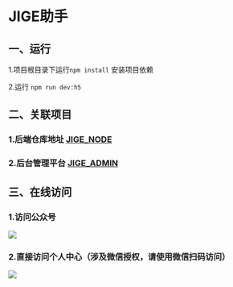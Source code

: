 # JIGE助手


## 一、运行
1.项目根目录下运行```npm install``` 安装项目依赖

2.运行 ```npm run dev:h5```


## 二、关联项目
### 1.后端仓库地址   [JIGE_NODE](https://e.coding.net/daneinei/JIGE_ELE/NODE.git)
### 2.后台管理平台   [JIGE_ADMIN](https://e.coding.net/daneinei/JIGE_ELE/ADMIN.git)

## 三、在线访问

### 1.访问公众号
![](https://surx.oss-cn-beijing.aliyuncs.com/17831589623289_.pic.jpg)

### 2.直接访问个人中心（涉及微信授权，请使用微信扫码访问） 
![](https://surx.oss-cn-beijing.aliyuncs.com/357986097bccf40c4bebd19c7416a993.png)




